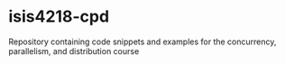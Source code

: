 # isis4218-cpd
Repository containing code snippets and examples for the concurrency, parallelism, and distribution course
